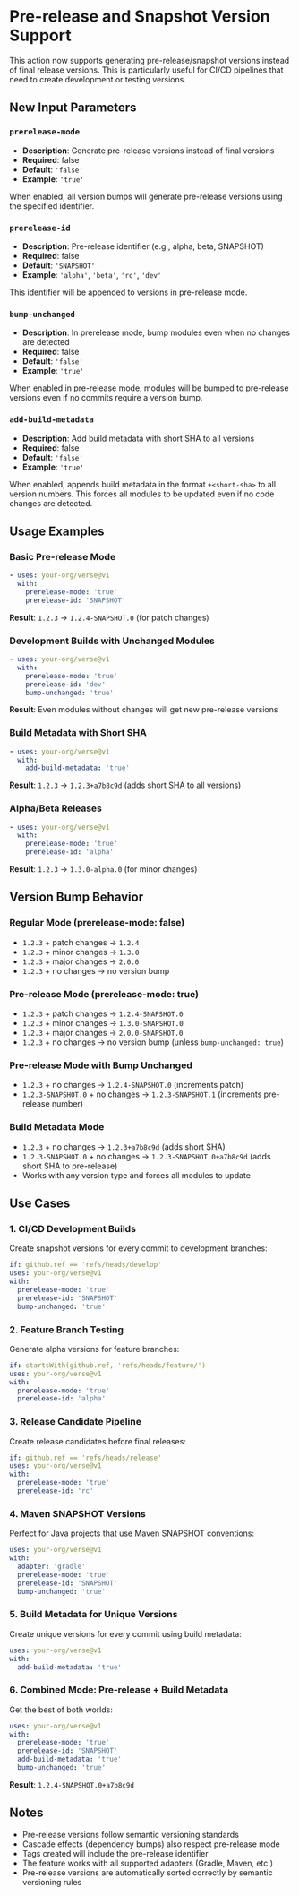 # Pre-release and Snapshot Version Support

This action now supports generating pre-release/snapshot versions instead of final release versions. This is particularly useful for CI/CD pipelines that need to create development or testing versions.

## New Input Parameters

### `prerelease-mode`
- **Description**: Generate pre-release versions instead of final versions
- **Required**: false
- **Default**: `'false'`
- **Example**: `'true'`

When enabled, all version bumps will generate pre-release versions using the specified identifier.

### `prerelease-id`
- **Description**: Pre-release identifier (e.g., alpha, beta, SNAPSHOT)
- **Required**: false
- **Default**: `'SNAPSHOT'`
- **Example**: `'alpha'`, `'beta'`, `'rc'`, `'dev'`

This identifier will be appended to versions in pre-release mode.

### `bump-unchanged`
- **Description**: In prerelease mode, bump modules even when no changes are detected
- **Required**: false
- **Default**: `'false'`
- **Example**: `'true'`

When enabled in pre-release mode, modules will be bumped to pre-release versions even if no commits require a version bump.

### `add-build-metadata`
- **Description**: Add build metadata with short SHA to all versions
- **Required**: false
- **Default**: `'false'`
- **Example**: `'true'`

When enabled, appends build metadata in the format `+<short-sha>` to all version numbers. This forces all modules to be updated even if no code changes are detected.

## Usage Examples

### Basic Pre-release Mode
```yaml
- uses: your-org/verse@v1
  with:
    prerelease-mode: 'true'
    prerelease-id: 'SNAPSHOT'
```

**Result**: `1.2.3` → `1.2.4-SNAPSHOT.0` (for patch changes)

### Development Builds with Unchanged Modules
```yaml
- uses: your-org/verse@v1
  with:
    prerelease-mode: 'true'
    prerelease-id: 'dev'
    bump-unchanged: 'true'
```

**Result**: Even modules without changes will get new pre-release versions

### Build Metadata with Short SHA
```yaml
- uses: your-org/verse@v1
  with:
    add-build-metadata: 'true'
```

**Result**: `1.2.3` → `1.2.3+a7b8c9d` (adds short SHA to all versions)

### Alpha/Beta Releases
```yaml
- uses: your-org/verse@v1
  with:
    prerelease-mode: 'true'
    prerelease-id: 'alpha'
```

**Result**: `1.2.3` → `1.3.0-alpha.0` (for minor changes)

## Version Bump Behavior

### Regular Mode (prerelease-mode: false)
- `1.2.3` + patch changes → `1.2.4`
- `1.2.3` + minor changes → `1.3.0`
- `1.2.3` + major changes → `2.0.0`
- `1.2.3` + no changes → no version bump

### Pre-release Mode (prerelease-mode: true)
- `1.2.3` + patch changes → `1.2.4-SNAPSHOT.0`
- `1.2.3` + minor changes → `1.3.0-SNAPSHOT.0`
- `1.2.3` + major changes → `2.0.0-SNAPSHOT.0`
- `1.2.3` + no changes → no version bump (unless `bump-unchanged: true`)

### Pre-release Mode with Bump Unchanged
- `1.2.3` + no changes → `1.2.4-SNAPSHOT.0` (increments patch)
- `1.2.3-SNAPSHOT.0` + no changes → `1.2.3-SNAPSHOT.1` (increments pre-release number)

### Build Metadata Mode
- `1.2.3` + no changes → `1.2.3+a7b8c9d` (adds short SHA)
- `1.2.3-SNAPSHOT.0` + no changes → `1.2.3-SNAPSHOT.0+a7b8c9d` (adds short SHA to pre-release)
- Works with any version type and forces all modules to update

## Use Cases

### 1. CI/CD Development Builds
Create snapshot versions for every commit to development branches:
```yaml
if: github.ref == 'refs/heads/develop'
uses: your-org/verse@v1
with:
  prerelease-mode: 'true'
  prerelease-id: 'SNAPSHOT'
  bump-unchanged: 'true'
```

### 2. Feature Branch Testing
Generate alpha versions for feature branches:
```yaml
if: startsWith(github.ref, 'refs/heads/feature/')
uses: your-org/verse@v1
with:
  prerelease-mode: 'true'
  prerelease-id: 'alpha'
```

### 3. Release Candidate Pipeline
Create release candidates before final releases:
```yaml
if: github.ref == 'refs/heads/release'
uses: your-org/verse@v1
with:
  prerelease-mode: 'true'
  prerelease-id: 'rc'
```

### 4. Maven SNAPSHOT Versions
Perfect for Java projects that use Maven SNAPSHOT conventions:
```yaml
uses: your-org/verse@v1
with:
  adapter: 'gradle'
  prerelease-mode: 'true'
  prerelease-id: 'SNAPSHOT'
  bump-unchanged: 'true'
```

### 5. Build Metadata for Unique Versions
Create unique versions for every commit using build metadata:
```yaml
uses: your-org/verse@v1
with:
  add-build-metadata: 'true'
```

### 6. Combined Mode: Pre-release + Build Metadata
Get the best of both worlds:
```yaml
uses: your-org/verse@v1
with:
  prerelease-mode: 'true'
  prerelease-id: 'SNAPSHOT'
  add-build-metadata: 'true'
  bump-unchanged: 'true'
```
**Result**: `1.2.4-SNAPSHOT.0+a7b8c9d`

## Notes

- Pre-release versions follow semantic versioning standards
- Cascade effects (dependency bumps) also respect pre-release mode
- Tags created will include the pre-release identifier
- The feature works with all supported adapters (Gradle, Maven, etc.)
- Pre-release versions are automatically sorted correctly by semantic versioning rules